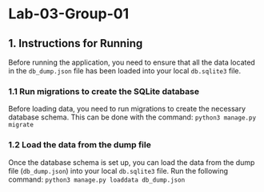 # Lab-03-Group-01

## 1. Instructions for Running
Before running the application, you need to ensure that all the data located in the `db_dump.json` file has been loaded into your local `db.sqlite3` file.

### 1.1 Run migrations to create the SQLite database
 Before loading data, you need to run migrations to create the necessary database schema. This can be done with the command: `python3 manage.py migrate`

### 1.2 Load the data from the dump file
Once the database schema is set up, you can load the data from the dump file (`db_dump.json`) into your local `db.sqlite3` file. Run the following command: `python3 manage.py loaddata db_dump.json`

